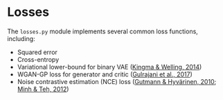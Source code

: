 # Losses

The `losses.py` module implements several common loss functions, including:

- Squared error 
- Cross-entropy
- Variational lower-bound for binary VAE ([Kingma & Welling, 2014](https://arxiv.org/abs/1312.6114))
- WGAN-GP loss for generator and critic ([Gulrajani et al., 2017](https://arxiv.org/pdf/1704.00028.pdf))
- Noise contrastive estimation (NCE) loss ([Gutmann &
  Hyv&auml;rinen, 2010](https://www.cs.helsinki.fi/u/ahyvarin/papers/Gutmann10AISTATS.pdf); [Minh & Teh, 2012](https://www.cs.toronto.edu/~amnih/papers/ncelm.pdf))
